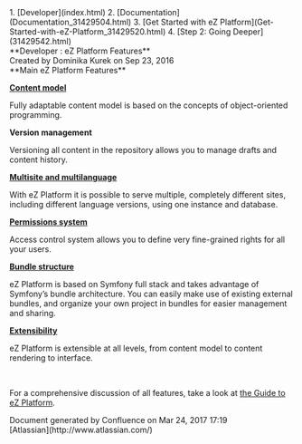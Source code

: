 <div id="page">
<div id="main" class="aui-page-panel">
<div id="main-header">
<div id="breadcrumb-section">
1.  [Developer](index.html)
2.  [Documentation](Documentation_31429504.html)
3.  [Get Started with eZ
    Platform](Get-Started-with-eZ-Platform_31429520.html)
4.  [Step 2: Going Deeper](31429542.html)

</div>
**Developer : eZ Platform Features**

</div>
<div id="content" class="view">
<div class="page-metadata">
Created by Dominika Kurek on Sep 23, 2016

</div>
<div id="main-content" class="wiki-content group">
<div class="contentLayout2">
<div class="columnLayout two-right-sidebar"
data-layout="two-right-sidebar">
<div class="cell normal" data-type="normal">
<div class="innerCell">
**Main eZ Platform Features**

**[Content model](31429709.html)**

Fully adaptable content model is based on the concepts of
object-oriented programming.

**Version management**

Versioning all content in the repository allows you to manage drafts and
content history.

**[Multisite and multilanguage](Multisite_31430389.html)**

With eZ Platform it is possible to serve multiple, completely different
sites, including different language versions, using one instance and
database.

**[Permissions
system](https://doc.ez.no/display/DEVELOPER/Repository#Repository-Permissions)**

Access control system allows you to define very fine-grained rights for
all your users.

**[Bundle structure](Bundles_31430133.html)**

eZ Platform is based on Symfony full stack and takes advantage of
Symfony’s bundle architecture. You can easily make use of existing
external bundles, and organize your own project in bundles for easier
management and sharing.

**[Extensibility](Extending-eZ-Platform_31429689.html)**

eZ Platform is extensible at all levels, from content model to content
rendering to interface.

 

For a comprehensive discussion of all features, take a look at [the
Guide to eZ Platform](The-Complete-Guide-to-eZ-Platform_31429526.html).

</div>
</div>
<div class="cell aside" data-type="aside">
<div class="innerCell">
</div>
</div>
</div>
</div>
</div>
</div>
</div>
<div id="footer" role="contentinfo">
<div class="section footer-body">
Document generated by Confluence on Mar 24, 2017 17:19

<div id="footer-logo">
[Atlassian](http://www.atlassian.com/)

</div>
</div>
</div>
</div>


